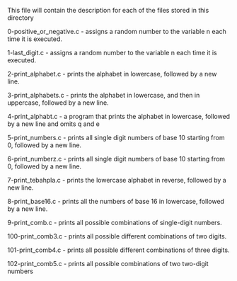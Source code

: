 This file will contain the description for each of the files stored in this directory

0-positive_or_negative.c - assigns a random number to the variable n each time it is executed.

1-last_digit.c - assigns a random number to the variable n each time it is executed.

2-print_alphabet.c - prints the alphabet in lowercase, followed by a new line.

3-print_alphabets.c - prints the alphabet in lowercase, and then in uppercase, followed by a new line.

4-print_alphabt.c - a program that prints the alphabet in lowercase, followed by a new line and omits q and e

5-print_numbers.c - prints all single digit numbers of base 10 starting from 0, followed by a new line.

6-print_numberz.c - prints all single digit numbers of base 10 starting from 0, followed by a new line.

7-print_tebahpla.c - prints the lowercase alphabet in reverse, followed by a new line.

8-print_base16.c - prints all the numbers of base 16 in lowercase, followed by a new line.

9-print_comb.c - prints all possible combinations of single-digit numbers.

100-print_comb3.c - prints all possible different combinations of two digits.

101-print_comb4.c - prints all possible different combinations of three digits.

102-print_comb5.c - prints all possible combinations of two two-digit numbers
